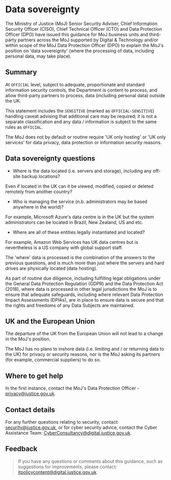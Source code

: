 # Data sovereignty

The Ministry of Justice \(MoJ\) Senior Security Adviser, Chief Information Security Officer \(CISO\), Chief Technical Officer \(CTO\) and Data Protection Officer \(DPO\) have issued this guidance for MoJ business units and third-party partners across the MoJ supported by Digital & Technology and/or within scope of the MoJ Data Protection Officer \(DPO\) to explain the MoJ's position on 'data sovereignty' \(where the processing of data, including personal data, may take place\).

## Summary

At `OFFICIAL` level, subject to adequate, proportionate and standard information security controls, the Department is content to process, and allow third-party partners to process, data \(including personal data\) outside the UK.

This statement includes the `SENSITIVE` \(marked as `OFFICIAL-SENSITIVE`\) handling caveat advising that additional care may be required; it is not a separate classification and any data / information is subject to the same rules as `OFFICIAL`.

The MoJ does not by default or routine require 'UK only hosting' or 'UK only services' for data privacy, data protection or information security reasons.

## Data sovereignty questions

-   Where is the data located \(i.e. servers and storage\), including any off-site backup locations?


Even if located in the UK can it be viewed, modified, copied or deleted remotely from another country?

-   Who is managing the service \(n.b. administrators may be based anywhere in the world\)?


For example, Microsoft Azure's data centre is in the UK but the system administrators can be located in Brazil, New Zealand, US and etc.

-   Where are all of these entities legally instantiated and located?


For example, Amazon Web Services has UK data centres but is nevertheless is a US company with global support staff.

The 'where' data is processed is the combination of the answers to the previous questions, and is much more than just where the servers and hard drives are physically located \(data hosting\).

As part of routine due diligence, including fulfilling legal obligations under the General Data Protection Regulation \(GDPR\) and the Data Protection Act \(2018\), where data is processed in other legal jurisdictions the MoJ is to ensure that adequate safeguards, including where relevant Data Protection Impact Assessments \(DPIAs\), are in place to ensure data is secure and that the rights and freedoms of any Data Subjects are maintained.

## UK and the European Union

The departure of the UK from the European Union will not lead to a change in the MoJ's position.

The MoJ has no plans to inshore data \(i.e. limiting and / or returning data to the UK\) for privacy or security reasons, nor is the MoJ asking its partners \(for example, commercial suppliers\) to do so.

## Where to get help

In the first instance, contact the MoJ's Data Protection Officer - [privacy@justice.gov.uk](mailto:privacy@justice.gov.uk).

## Contact details

For any further questions relating to security, contact: [security@justice.gov.uk](mailto:security@justice.gov.uk), or for cyber security advice, contact the Cyber Assistance Team: [CyberConsultancy@digital.justice.gov.uk](mailto:CyberConsultancy@digital.justice.gov.uk).

## Feedback

> If you have any questions or comments about this guidance, such as suggestions for improvements, please contact: [itpolicycontent@digital.justice.gov.uk](mailto:itpolicycontent@digital.justice.gov.uk).

